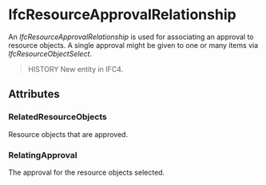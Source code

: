 # IfcResourceApprovalRelationship

An _IfcResourceApprovalRelationship_ is used for associating an approval to resource objects. A single approval might be given to one or many items via _IfcResourceObjectSelect_.

> HISTORY New entity in IFC4.

## Attributes

### RelatedResourceObjects
Resource objects that are approved.

### RelatingApproval
The approval for the resource objects selected.
